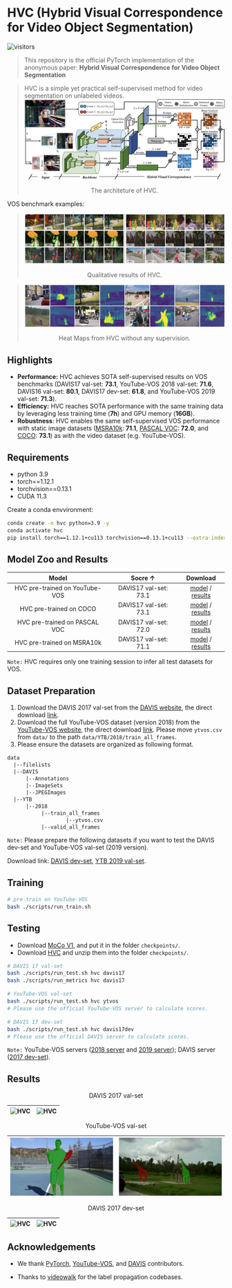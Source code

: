 #  HVC (Hybrid Visual Correspondence for Video Object Segmentation)
![visitors](https://visitor-badge.glitch.me/badge?page_id=Anonymous-SSVOS.HVC)

>This repository is the official PyTorch implementation of the anonymous paper: **Hybrid Visual Correspondence for Video Object Segmentation**

>HVC is a simple yet practical self-supervised method for video segmentation on unlabeled videos.
![HVC](assets/pipeline.png)
><center>The architeture of HVC.</center>

VOS benchmark examples:
>![HVC](assets/vis.png)
><center>Qualitative results of HVC.</center>

>![HVC](assets/heat_map.png)
><center>Heat Maps from HVC without any supervision.</center>

## Highlights
- **Performance:** HVC achieves SOTA self-supervised results on VOS benchmarks (DAVIS17 val-set: **73.1**, YouTube-VOS 2018 val-set: **71.6**, DAVIS16 val-set: **80.1**, DAVIS17 dev-set: **61.8**, and YouTube-VOS 2019 val-set: **71.3**). 
- **Efficiency:** HVC reaches SOTA performance with the same training data by leveraging less training time (**7h**) and GPU memory (**16GB**).
- **Robustness**: HVC enables the same self-supervised VOS performance with static image datasets ([MSRA10k](https://mmcheng.net/msra10k/): **71.1**, [PASCAL VOC](http://host.robots.ox.ac.uk/pascal/VOC/): **72.0**, and [COCO](https://cocodataset.org/): **73.1**) as with the video dataset (e.g. YouTube-VOS).

## Requirements
- python 3.9
- torch==1.12.1 
- torchvision==0.13.1
- CUDA 11.3

Create a conda envvironment:
```bash
conda create -n hvc python=3.9 -y
conda activate hvc
pip install torch==1.12.1+cu113 torchvision==0.13.1+cu113 --extra-index-url https://download.pytorch.org/whl/cu113
```

## Model Zoo and Results
| Model                           | Socre ↑   |  Download                |
| :-----------------------------: | :-------: | :----------------------: |
| HVC pre-trained on YouTube-VOS  |  DAVIS17 val-set: 73.1  |  [model](https://github.com/Anonymous-SSVOS/HVC/releases/download/v0.1/releases_models.zip) / [results](https://github.com/Anonymous-SSVOS/HVC/releases/download/v0.1/hvc_ytb.zip) |
| HVC pre-trained on COCO         |  DAVIS17 val-set: 73.1  |  [model](https://github.com/Anonymous-SSVOS/HVC/releases/download/v0.1/releases_models.zip) / [results](https://github.com/Anonymous-SSVOS/HVC/releases/download/v0.1/hvc_coco.zip) |
| HVC pre-trained on PASCAL VOC   |  DAVIS17 val-set: 72.0  |  [model](https://github.com/Anonymous-SSVOS/HVC/releases/download/v0.1/releases_models.zip) / [results](https://github.com/Anonymous-SSVOS/HVC/releases/download/v0.1/hvc_voc.zip) |
| HVC pre-trained on MSRA10k      |  DAVIS17 val-set: 71.1  |  [model](https://github.com/Anonymous-SSVOS/HVC/releases/download/v0.1/releases_models.zip) / [results](https://github.com/Anonymous-SSVOS/HVC/releases/download/v0.1/hvc_msra.zip) |

``Note:`` HVC requires only one training session to infer all test datasets for VOS.

## Dataset Preparation
1. Download the DAVIS 2017 val-set from the [DAVIS website](https://davischallenge.org/), the direct download [link](https://data.vision.ee.ethz.ch/csergi/share/davis/DAVIS-2017-trainval-480p.zip).
2. Download the full YouTube-VOS dataset (version 2018) from the [YouTube-VOS website](https://youtube-vos.org/dataset/vos/), the direct download [link](https://drive.google.com/drive/folders/1bI5J1H3mxsIGo7Kp-pPZU8i6rnykOw7f?usp=sharing). Please move ``ytvos.csv`` from ``data/`` to the path ``data/YTB/2018/train_all_frames``.
3. Please ensure the datasets are organized as following format.
```
data
  |--filelists
  |--DAVIS
      |--Annotations
      |--ImageSets
      |--JPEGImages
  |--YTB
      |--2018
           |--train_all_frames
                   |--ytvos.csv
           |--valid_all_frames
```
``Note:`` Please prepare the following datasets if you want to test the DAVIS dev-set and YouTube-VOS val-set (2019 version).

Download link: [DAVIS dev-set](https://data.vision.ee.ethz.ch/csergi/share/davis/DAVIS-2017-test-dev-480p.zip), [YTB 2019 val-set](https://drive.google.com/drive/folders/1BWzrCWyPEmBEKm0lOHe5KLuBuQxUSwqz?usp=sharing).

## Training
```bash
# pre-train on YouTube-VOS
bash ./scripts/run_train.sh
```

## Testing
- Download [MoCo V1](https://dl.fbaipublicfiles.com/moco/moco_checkpoints/moco_v1_200ep/moco_v1_200ep_pretrain.pth.tar), and put it in the folder ``checkpoints/``.
- Download [HVC](https://github.com/Anonymous-SSVOS/HVC/releases/download/v0.1/releases_models.zip) and unzip them into the folder ``checkpoints/``.
```bash
# DAVIS 17 val-set
bash ./scripts/run_test.sh hvc davis17
bash ./scripts/run_metrics hvc davis17
```
```bash
# YouTube-VOS val-set
bash ./scripts/run_test.sh hvc ytvos
# Please use the official YouTube-VOS server to calculate scores.
```
```bash
# DAVIS 17 dev-set
bash ./scripts/run_test.sh hvc davis17dev
# Please use the official DAVIS server to calculate scores.
```
``Note:`` YouTube-VOS servers ([2018 server](https://codalab.lisn.upsaclay.fr/competitions/7685) and [2019 server](https://codalab.lisn.upsaclay.fr/competitions/6066)); DAVIS server ([2017 dev-set](https://codalab.lisn.upsaclay.fr/competitions/6812)).

## Results

<center>DAVIS 2017 val-set</center>

![HVC](assets/bmx-trees.gif) | ![HVC](assets/india.gif)
---|---

<center>YouTube-VOS val-set</center>

![HVC](assets/06a5dfb511.gif) | ![HVC](assets/f1ccd08a3d.gif)
---|---

<center>DAVIS 2017 dev-set</center>

![HVC](assets/girl-dog.gif) | ![HVC](assets/tandem.gif)
---|---


## Acknowledgements
- We thank [PyTorch](https://pytorch.org/), [YouTube-VOS](https://youtube-vos.org/), and [DAVIS](https://davischallenge.org/) contributors.

- Thanks to [videowalk](https://github.com/ajabri/videowalk) for the label propagation codebases.
